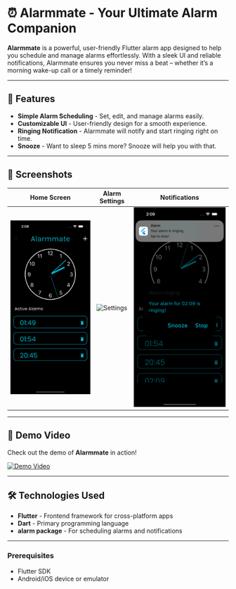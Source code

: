 # ⏰ Alarmmate - Your Ultimate Alarm Companion

**Alarmmate** is a powerful, user-friendly Flutter alarm app designed to help you schedule and manage alarms effortlessly. With a sleek UI and reliable notifications, Alarmmate ensures you never miss a beat – whether it’s a morning wake-up call or a timely reminder!

---

## 🚀 Features

- **Simple Alarm Scheduling** - Set, edit, and manage alarms easily.
- **Customizable UI** - User-friendly design for a smooth experience.
- **Ringing Notification** - Alarmmate will notify and start ringing right on time.
- **Snooze** - Want to sleep 5 mins more? Snooze will help you with that.

---

## 📸 Screenshots

| Home Screen | Alarm Settings | Notifications |
|-------------|----------------|---------------|
| ![Home](home_page.png) | ![Settings](Alarm_settings.png) | ![Notification](Notification.png) |

---

## 🎥 Demo Video

Check out the demo of **Alarmmate** in action!

[![Demo Video](video-thumbnail)](demo_video_link)

---

## 🛠️ Technologies Used
- **Flutter** - Frontend framework for cross-platform apps
- **Dart** - Primary programming language
- **alarm package** - For scheduling alarms and notifications

---

### Prerequisites
- Flutter SDK
- Android/iOS device or emulator